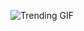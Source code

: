 
<!-- GIF_SECTION -->
![Trending GIF](https://media2.giphy.com/media/v1.Y2lkPThiYjIxNzcybW84ZWwxdnV3b3F3MWVsYjRrOWRlYjJoY2Rkd3c0bTZ1Zmc4MDJsNyZlcD12MV9naWZzX3NlYXJjaCZjdD1n/qgQUggAC3Pfv687qPC/giphy.gif)
<!-- END_GIF_SECTION -->
